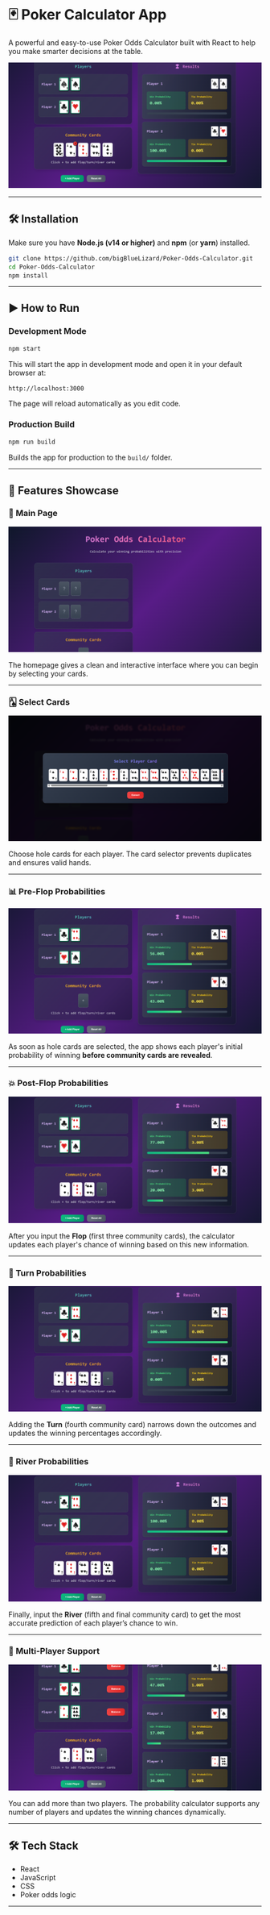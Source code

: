 # 🃏 Poker Calculator App

A powerful and easy-to-use Poker Odds Calculator built with React to help you make smarter decisions at the table.

![Poker Calculator Screenshot](images/main_ui.png)

---

## 🛠️ Installation

Make sure you have **Node.js (v14 or higher)** and **npm** (or **yarn**) installed.

```bash
git clone https://github.com/bigBlueLizard/Poker-Odds-Calculator.git
cd Poker-Odds-Calculator
npm install
```

---

## ▶️ How to Run

### Development Mode

```bash
npm start
```

This will start the app in development mode and open it in your default browser at:

```
http://localhost:3000
```

The page will reload automatically as you edit code.

### Production Build

```bash
npm run build
```

Builds the app for production to the `build/` folder.

---
## 🚀 Features Showcase

### 🎯 Main Page
![Main Page](./images/main-page.png)

The homepage gives a clean and interactive interface where you can begin by selecting your cards.

---

### 🂡 Select Cards
![Select Cards](./images/select-cards.png)

Choose hole cards for each player. The card selector prevents duplicates and ensures valid hands.

---

### 📊 Pre-Flop Probabilities
![Pre-Flop](./images/preflop.png)

As soon as hole cards are selected, the app shows each player's initial probability of winning **before community cards are revealed**.

---

### 💥 Post-Flop Probabilities
![Flop](./images/flop.png)

After you input the **Flop** (first three community cards), the calculator updates each player's chance of winning based on this new information.

---

### 🔁 Turn Probabilities
![Turn](./images/turn.png)

Adding the **Turn** (fourth community card) narrows down the outcomes and updates the winning percentages accordingly.

---

### 🌊 River Probabilities
![River](./images/river.png)

Finally, input the **River** (fifth and final community card) to get the most accurate prediction of each player’s chance to win.

---

### 👥 Multi-Player Support
![Multiple Players](./images/multi_player.png)

You can add more than two players. The probability calculator supports any number of players and updates the winning chances dynamically.

---

## 🛠 Tech Stack

- React
- JavaScript
- CSS
- Poker odds logic

---
